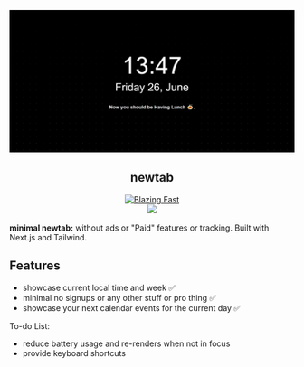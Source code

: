 ![](public/cover.jpg)

<h2 align="center"> newtab </h2>

<p align="center">
  <a href="https://twitter.com/RiccardoGiorato/status/1276029319274467333">
    <img alt="Blazing Fast" src="https://img.shields.io/badge/speed-blazing%20%F0%9F%94%A5-brightgreen.svg?style=flat-square"></a>
  <br/>
  <a href="https://twitter.com/riccardogiorato">
    <img src="https://img.shields.io/twitter/follow/riccardogiorato.svg?label=follow+@riccardogiorato"></a>
</p>

**minimal newtab:** without ads or "Paid" features or tracking.
Built with Next.js and Tailwind.

## Features

- showcase current local time and week ✅
- minimal no signups or any other stuff or pro thing ✅
- showcase your next calendar events for the current day ✅

To-do List:

- reduce battery usage and re-renders when not in focus
- provide keyboard shortcuts
